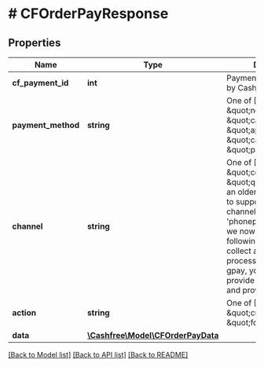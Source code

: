 # # CFOrderPayResponse

## Properties

Name | Type | Description | Notes
------------ | ------------- | ------------- | -------------
**cf_payment_id** | **int** | Payment identifier created by Cashfree | [optional]
**payment_method** | **string** | One of [\&quot;upi\&quot;, \&quot;netbanking\&quot;, \&quot;card\&quot;, \&quot;app\&quot;, \&quot;cardless_emi\&quot;, \&quot;paylater\&quot;] | [optional]
**channel** | **string** | One of [\&quot;link\&quot;, \&quot;collect\&quot;, \&quot;qrcode\&quot;]. In an older version we used to support different channels like &#39;gpay&#39;, &#39;phonepe&#39; etc. However, we now support only the following channels - link, collect and qrcode. To process payments using gpay, you will have to provide channel as &#39;link&#39; and provider as &#39;gpay&#39; | [optional]
**action** | **string** | One of [\&quot;link\&quot;, \&quot;custom\&quot;, \&quot;form\&quot;] | [optional]
**data** | [**\Cashfree\Model\CFOrderPayData**](CFOrderPayData.md) |  | [optional]

[[Back to Model list]](../../README.md#models) [[Back to API list]](../../README.md#endpoints) [[Back to README]](../../README.md)
